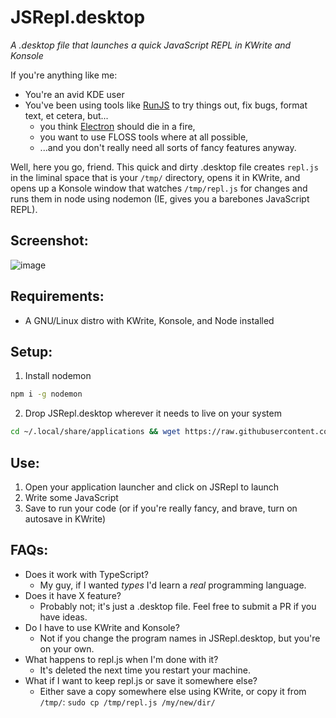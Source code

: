 # JSRepl.desktop
*A .desktop file that launches a quick JavaScript REPL in KWrite and Konsole*

If you're anything like me:
* You're an avid KDE user
* You've been using tools like [RunJS](https://github.com/lukehaas/RunJS) to try things out, fix bugs, format text, et cetera, but... 
    * you think [Electron](https://github.com/electron/electron) should die in a fire,
    * you want to use FLOSS tools where at all possible, 
    * ...and you don't really need all sorts of fancy features anyway. 

Well, here you go, friend. This quick and dirty .desktop file creates `repl.js` in the liminal space that is your `/tmp/` directory, opens it in KWrite, and opens up a Konsole window that watches `/tmp/repl.js` for changes and runs them in node using nodemon (IE, gives you a barebones JavaScript REPL).

## Screenshot:
![image](https://user-images.githubusercontent.com/8893713/223494042-20b4915b-382e-43b2-8d4b-16dbc265be56.png)

## Requirements:
* A GNU/Linux distro with KWrite, Konsole, and Node installed

## Setup:
1. Install nodemon
```bash
npm i -g nodemon
```
2. Drop JSRepl.desktop wherever it needs to live on your system
```bash
cd ~/.local/share/applications && wget https://raw.githubusercontent.com/N-Upchurch/JSRepl.desktop/main/JSRepl.desktop
```
## Use:
1. Open your application launcher and click on JSRepl to launch
2. Write some JavaScript
3. Save to run your code (or if you're really fancy, and brave, turn on autosave in KWrite)

## FAQs:
* Does it work with TypeScript? 
    * My guy, if I wanted *types* I'd learn a *real* programming language.
* Does it have X feature?
    * Probably not; it's just a .desktop file. Feel free to submit a PR if you have ideas.
* Do I have to use KWrite and Konsole?
    * Not if you change the program names in JSRepl.desktop, but you're on your own.
* What happens to repl.js when I'm done with it?
    * It's deleted the next time you restart your machine.
* What if I want to keep repl.js or save it somewhere else? 
    * Either save a copy somewhere else using KWrite, or copy it from `/tmp/`:
    `sudo cp /tmp/repl.js /my/new/dir/`
